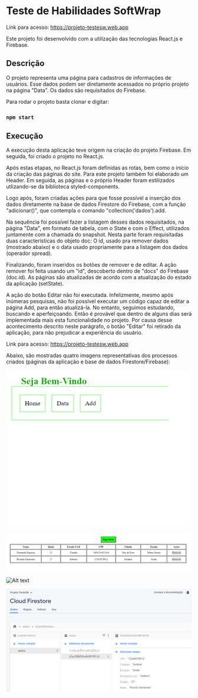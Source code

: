 # Teste de Habilidades SoftWrap

Link para acesso: https://projeto-testesw.web.app

Este projeto foi desenvolvido com a utilização das tecnologias React.js e Firebase. 

## Descrição

O projeto representa uma página para cadastros de informações de usuários. Esse dados podem ser diretamente acessados no próprio projeto na página "Data". Os dados são requisitados do Firebase. 

Para rodar o projeto basta clonar e digitar: 
### `npm start`

## Execução

A execução desta aplicação teve origem na criação do projeto Firebase. Em seguida, foi criado o projeto no React.js.

Após estas etapas, no React.js foram definidas as rotas, bem como o início da criação das páginas do site. Para este projeto também foi elaborado um Header. Em seguida, as páginas e o próprio Header foram estilizados utlizando-se da biblioteca styled-components.

Logo após, foram criadas ações para que fosse possível a inserção dos dados diretamente na base de dados Firestore do Firebase, com a função "adicionar()", que contempla o comando "collection('dados').add. 

Na sequência foi possível fazer a listagem desses dados requisitados, na página "Data", em formato de tabela, com o State e com o Effect, utilizados juntamente com a chamada do snapshot. Nesta parte foram requisitadas duas características do objeto doc: O id, usado pra remover dados (mostrado abaixo) e o data usado propriamente para a listagem dos dados (operador spread).

Finalizando, foram inseridos os botões de remover e de editar. A ação remover foi feita usando um "id", descoberto dentro de "docs" do Firebase (doc.id). As páginas são atualizadas de acordo com a atualização do estado da aplicação (setState). 

A ação do botão Editar não foi executada. Infelizmente, mesmo após inúmeras pesquisas, não foi possível executar um código capaz de editar a página Add, para então atualizá-la. No entanto, seguimos estudando, buscando e aperfeiçoando. Então é provável que dentro de alguns dias será implementada mais esta funcionalidade no projeto. Por causa desse acontecimento descrito neste parágrafo, o botão "Editar" foi retirado da aplicação, para não prejudicar a experiência do usuário. 

Link para acesso: https://projeto-testesw.web.app

Abaixo, são mostradas quatro imagens representativas dos processos criados (páginas da aplicação e base de dados Firestore/Firebase):

![Alt text](./home.png?raw=true "Página Inicial")

![Alt text](./data.png?raw=true "Tabela de Dados")

![Alt text](./add.png?raw=true "Cadastre-se")

![Alt text](./belini.png?raw=true "Base de Dados")

